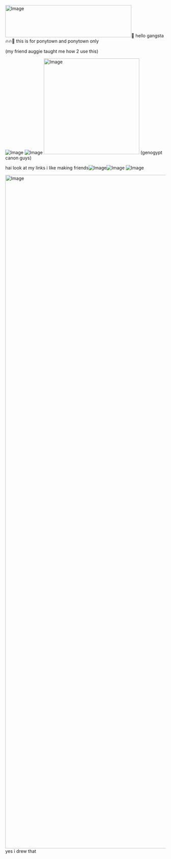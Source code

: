 <img width="396" height="101" alt="Image" src="https://github.com/user-attachments/assets/e9e15883-8cf1-4695-8e8a-2faa944c6afb" />🍻 hello gangsta🔥🔥👅 this is for ponytown and ponytown only 

(my friend auggie taught me how 2 use this)

![Image](https://github.com/user-attachments/assets/bab654fb-f5ae-4039-b270-e2b4e264559a) ![Image](https://github.com/user-attachments/assets/3bbfd820-b7c9-469e-b05a-dce16bacc432) <img width="300" height="300" alt="Image" src="https://github.com/user-attachments/assets/0f78bca5-1385-40ee-9447-387a5993ea37" /> 
(genogypt canon guys)


hai look at my links i like making friends![Image](https://github.com/user-attachments/assets/693ee5a1-6a0f-42b5-a3cf-eaa75dedb988)![Image](https://github.com/user-attachments/assets/af709a1b-69c1-4e53-8f06-32e3e077fe2f)
![Image](https://github.com/user-attachments/assets/1311500f-0387-45c3-a5d8-c9e14a536612)

<img width="1108" height="2110" alt="Image" src="https://github.com/user-attachments/assets/af67535d-a6de-47e2-bfca-d9456029ea83" /> 
yes i drew that
